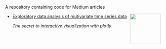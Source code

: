 A repository containing code for Medium articles

- [Exploratory data analysis of mutivariate time series data](https://aleksei-mashlakov.github.io/blog/2023/visualisation/)<img align="right" width="100" src="covers/synth.png">

  *The secret to interactive visualization with plotly*
